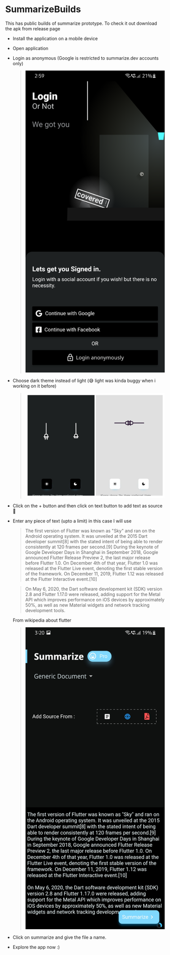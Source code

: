 # SummarizeBuilds
This has public builds of summarize prototype. To check it out download the apk from release page

- Install the application on a mobile device
- Open application
- Login as anonymous (Google is restricted to summarize.dev accounts only)
    > ![](flutter_01.png)
- Choose dark theme instead of light (😅 light was kinda buggy when i working on it before)
    > ![](flutter_02-COLLAGE.jpg)
- Click on the + button and then click on text button to add text as source 📑
- Enter any piece of text (upto a limit) in this case I will use
    > The first version of Flutter was known as "Sky" and ran on the Android operating system. It was unveiled at the 2015 Dart developer summit[8] with the stated intent of being able to render consistently at 120 frames per second.[9] During the keynote of Google Developer Days in Shanghai in September 2018, Google announced Flutter Release Preview 2, the last major release before Flutter 1.0. On December 4th of that year, Flutter 1.0 was released at the Flutter Live event, denoting the first stable version of the framework. On December 11, 2019, Flutter 1.12 was released at the Flutter Interactive event.[10]
    
    > On May 6, 2020, the Dart software development kit (SDK) version 2.8 and Flutter 1.17.0 were released, adding support for the Metal API which improves performance on iOS devices by approximately 50%, as well as new Material widgets and network tracking development tools.

    From wikipedia about flutter

    > ![](flutter_05.jpg)

- Click on summarize and give the file a name.
- Explore the app now :)